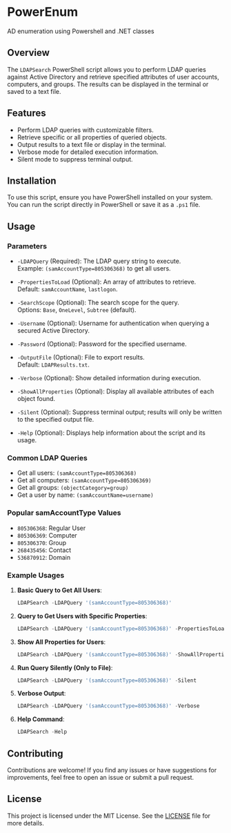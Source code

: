 # PowerEnum
AD enumeration using Powershell and .NET classes


## Overview
The `LDAPSearch` PowerShell script allows you to perform LDAP queries against Active Directory and retrieve specified attributes of user accounts, computers, and groups. The results can be displayed in the terminal or saved to a text file.

## Features
- Perform LDAP queries with customizable filters.
- Retrieve specific or all properties of queried objects.
- Output results to a text file or display in the terminal.
- Verbose mode for detailed execution information.
- Silent mode to suppress terminal output.

## Installation
To use this script, ensure you have PowerShell installed on your system. You can run the script directly in PowerShell or save it as a `.ps1` file.

## Usage

### Parameters
- `-LDAPQuery` (Required): The LDAP query string to execute.  
  Example: `(samAccountType=805306368)` to get all users.

- `-PropertiesToLoad` (Optional): An array of attributes to retrieve.  
  Default: `samAccountName`, `lastlogon`.

- `-SearchScope` (Optional): The search scope for the query.  
  Options: `Base`, `OneLevel`, `Subtree` (default).

- `-Username` (Optional): Username for authentication when querying a secured Active Directory.

- `-Password` (Optional): Password for the specified username.

- `-OutputFile` (Optional): File to export results.  
  Default: `LDAPResults.txt`.

- `-Verbose` (Optional): Show detailed information during execution.

- `-ShowAllProperties` (Optional): Display all available attributes of each object found.

- `-Silent` (Optional): Suppress terminal output; results will only be written to the specified output file.

- `-Help` (Optional): Displays help information about the script and its usage.

### Common LDAP Queries
- Get all users: `(samAccountType=805306368)`
- Get all computers: `(samAccountType=805306369)`
- Get all groups: `(objectCategory=group)`
- Get a user by name: `(samAccountName=username)`

### Popular samAccountType Values
- `805306368`: Regular User
- `805306369`: Computer
- `805306370`: Group
- `268435456`: Contact
- `536870912`: Domain

### Example Usages

1. **Basic Query to Get All Users**:
    ```powershell
    LDAPSearch -LDAPQuery '(samAccountType=805306368)'
    ```

2. **Query to Get Users with Specific Properties**:
    ```powershell
    LDAPSearch -LDAPQuery '(samAccountType=805306368)' -PropertiesToLoad 'name', 'lastlogon'
    ```

3. **Show All Properties for Users**:
    ```powershell
    LDAPSearch -LDAPQuery '(samAccountType=805306368)' -ShowAllProperties
    ```

4. **Run Query Silently (Only to File)**:
    ```powershell
    LDAPSearch -LDAPQuery '(samAccountType=805306368)' -Silent
    ```

5. **Verbose Output**:
    ```powershell
    LDAPSearch -LDAPQuery '(samAccountType=805306368)' -Verbose
    ```

6. **Help Command**:
    ```powershell
    LDAPSearch -Help
    ```

## Contributing
Contributions are welcome! If you find any issues or have suggestions for improvements, feel free to open an issue or submit a pull request.

## License
This project is licensed under the MIT License. See the [LICENSE](LICENSE) file for more details.

